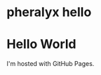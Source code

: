 # pheralyx hello
<!DOCTYPE html>
<html>
<body>
<h1>Hello World</h1>
<p>I'm hosted with GitHub Pages.</p>
</body>
</html>
